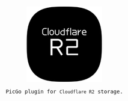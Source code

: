 <p align="center">
<img src="./logo.png" width="200px"  alt="logo">
</p>

<p align="center">
<samp>PicGo plugin for <code>Cloudflare R2</code> storage.</samp>
</p>
